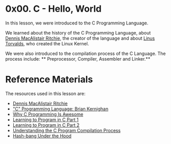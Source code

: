 # 0x00. C - Hello, World
In this lesson, we were introduced to the C Programming Language.

We learned about the history of the C Programming Language, about [Dennis MacAlistair Ritchie](https://intranet.alxswe.com/rltoken/YWFrRob_-Yo-_NQikMLI-g), the creator of the language and about [Linus Torvalds](https://en.m.wikipedia.org/wiki/Linus_Torvalds), who created the Linux Kernel.

We were also introduced to the compilation process of the C Language. The process include: ** Preprocessor, Compiler, Assembler and Linker.**

# Reference Materials
The resources used in this lesson are:
- [Dennis MacAlistair Ritchie](https://intranet.alxswe.com/rltoken/YWFrRob_-Yo-_NQikMLI-g)
- ["C" Programming Language: Brian Kernighan](https://intranet.alxswe.com/rltoken/W4oygfMgAp5Hyc7o6QuSYQ)
- [Why C Programming Is Awesome](https://intranet.alxswe.com/rltoken/WYdE1novaWa0yt5fzGvLBw)
- [Learning to Program in C Part 1](https://intranet.alxswe.com/rltoken/aE_pZLbexuLroHA0FmjLbw)
- [Learning to Program in C Part 2](https://intranet.alxswe.com/rltoken/3a5y1N-0FlTaPbKRxlRLlQ)
- [Understanding the C Program Compilation Process](https://intranet.alxswe.com/rltoken/idYJyVfQRZ9e5aljiT5UKg)
- [Hash-bang Under the Hood](https://intranet.alxswe.com/rltoken/zwv5CHLybXN6KFmsjbu_tg)


